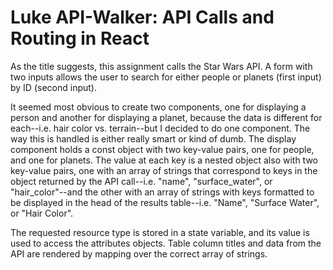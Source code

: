 # Luke API-Walker: API Calls and Routing in React

As the title suggests, this assignment calls the Star Wars API. A form with two inputs allows the user to search for either people or planets (first input) by ID (second input).

It seemed most obvious to create two components, one for displaying a person and another for displaying a planet, because the data is different for each--i.e. hair color vs. terrain--but I decided to do one component. The way this is handled is either really smart or kind of dumb. The display component holds a const object with two key-value pairs, one for people, and one for planets. The value at each key is a nested object also with two key-value pairs, one with an array of strings that correspond to keys in the object returned by the API call--i.e. "name", "surface_water", or "hair_color"--and the other with an array of strings with keys formatted to be displayed in the head of the results table--i.e. "Name", "Surface Water", or "Hair Color".

The requested resource type is stored in a state variable, and its value is used to access the attributes objects. Table column titles and data from the API are rendered by mapping over the correct array of strings.
